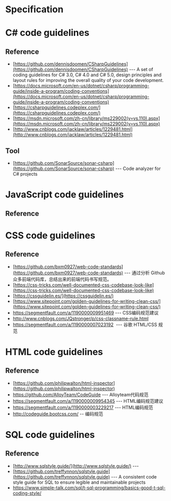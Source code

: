 

# Specification
# C# code guidelines
## Reference
* [https://github.com/dennisdoomen/CSharpGuidelines](https://github.com/dennisdoomen/CSharpGuidelines) --- A set of coding guidelines for C# 3.0, C# 4.0 and C# 5.0, design principles and layout rules for improving the overall quality of your code development. 
* [https://docs.microsoft.com/en-us/dotnet/csharp/programming-guide/inside-a-program/coding-conventions](https://docs.microsoft.com/en-us/dotnet/csharp/programming-guide/inside-a-program/coding-conventions)
* [https://csharpguidelines.codeplex.com/](https://csharpguidelines.codeplex.com/)
* [https://msdn.microsoft.com/zh-cn/library/ms229002(v=vs.110).aspx](https://msdn.microsoft.com/zh-cn/library/ms229002(v=vs.110).aspx)
* [http://www.cnblogs.com/jacklaw/articles/1229481.html](http://www.cnblogs.com/jacklaw/articles/1229481.html)
## Tool
* [https://github.com/SonarSource/sonar-csharp](https://github.com/SonarSource/sonar-csharp) --- Code analyzer for C# projects 
# JavaScript code guidelines
## Reference

# CSS code guidelines
## Reference
* [https://github.com/bxm0927/web-code-standards](https://github.com/bxm0927/web-code-standards) --- 通过分析 Github 众多前端代码库，总结出来的前端代码书写规范。 
* [https://css-tricks.com/well-documented-css-codebase-look-like](https://css-tricks.com/well-documented-css-codebase-look-like)
* [https://cssguidelin.es/](https://cssguidelin.es/) 
* [https://www.sitepoint.com/golden-guidelines-for-writing-clean-css/](https://www.sitepoint.com/golden-guidelines-for-writing-clean-css/)
* https://segmentfault.com/a/1190000009951469 --- CSS编码规范建议 
* http://www.cnblogs.com/JQstronger/p/css-classname-rule.html
* https://segmentfault.com/a/1190000007023192  --- 谷歌 HTML/CSS 规范 



# HTML code guidelines
## Reference
* [https://github.com/philipwalton/html-inspector](https://github.com/philipwalton/html-inspector)
* https://github.com/AlloyTeam/CodeGuide --- Alloyteam代码规范
* https://segmentfault.com/a/1190000009954345 --- HTML编码规范建议 
* https://segmentfault.com/a/1190000003229217 --- HTML编码规范 
* http://codeguide.bootcss.com/ -- 编码规范

# SQL code guidelines
## Reference
* [http://www.sqlstyle.guide/](http://www.sqlstyle.guide/) ---
* [https://github.com/treffynnon/sqlstyle.guide](https://github.com/treffynnon/sqlstyle.guide) --- A consistent code style guide for SQL to ensure legible and maintainable projects 
* https://www.simple-talk.com/sql/t-sql-programming/basics-good-t-sql-coding-style/

